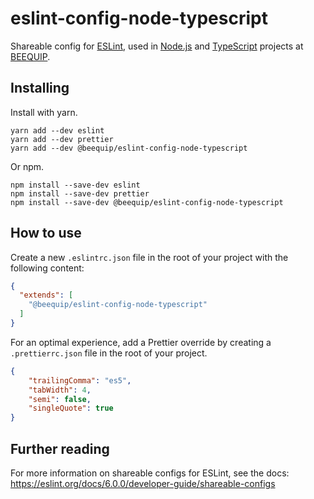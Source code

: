 # eslint-config-node-typescript 

Shareable config for [ESLint](https://eslint.org/), used in [Node.js](https://nodejs.org/) and [TypeScript](https://www.typescriptlang.org/) projects at [BEEQUIP](https://beequip.nl).

## Installing

Install with yarn.

```shell
yarn add --dev eslint
yarn add --dev prettier
yarn add --dev @beequip/eslint-config-node-typescript
```

Or npm.

```shell
npm install --save-dev eslint
npm install --save-dev prettier
npm install --save-dev @beequip/eslint-config-node-typescript
```

## How to use

Create a new `.eslintrc.json` file in the root of your project with the following content:

```json
{
  "extends": [
    "@beequip/eslint-config-node-typescript"
  ]
}

```

For an optimal experience, add a Prettier override by creating a `.prettierrc.json` file in the root of your project.

```json
{
    "trailingComma": "es5",
    "tabWidth": 4,
    "semi": false,
    "singleQuote": true
}
```

## Further reading

For more information on shareable configs for ESLint, see the docs: https://eslint.org/docs/6.0.0/developer-guide/shareable-configs
